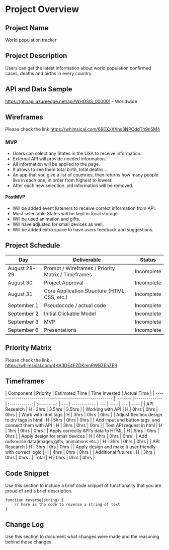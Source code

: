 # Project Overview

## Project Name

World population tracker

## Project Description

Users can get the latest information about world population confirmed cases, deaths and births in every country.

## API and Data Sample

<https://ghoapi.azureedge.net/api/WHOSIS_000001> - Worldwide


## Wireframes

Please check the link <https://whimsical.com/69EXxXXns3NPCddTh9n5M4>

### MVP

- Users can select any States in the USA to receive information.
- External API will provide needed information.
- All information will be applied to the page.
- It allows to see them total birth, total deaths .
- An app that you give a list of countries, then returns how many people live in each one, in order from highest to lowest
- After each new selection ,old information will be removed.

#### PostMVP

- Will be added event listeners to receive correct information from API.
- Most selectable States will be kept in local storage.
- Will be used animation and gifts.
- Will have adjusted for small devices as well.
- Will be added extra space to have users feedback and suggestions.

## Project Schedule

| Day          | Deliverable                                        | Status     |
| ------------ | -------------------------------------------------- | ---------- |
| August 28-29 | Prompt / Wireframes / Priority Matrix / Timeframes | Incomplete |
| August 30    | Project Approval                                   | Incomplete |
| August 31    | Core Application Structure (HTML, CSS, etc.)       | Incomplete |
| September 1  | Pseudocode / actual code                           | Incomplete |
| September 2  | Initial Clickable Model                            | Incomplete |
| September 3  | MVP                                                | Incomplete |
| September 6  | Presentations                                      | Incomplete |

## Priority Matrix

Please check the link -
<https://whimsical.com/4KA3DE4FZDKmnRWBZEhZER>

## Timeframes

| Component                                                 | Priority | Estimated Time | Time Invested | Actual Time |
| --------------------------------------------------------- | :------: | :------------: | :-----------: | :---------: | --- | ------------ | --- | ---- | --- | ---- |
| API Research                                              |    H     |      3hrs      |    3.5hrs     |   3.5hrs    |
| Working with API                                          |    H     |      0hrs      |     0hrs      |    0hrs     |
| Work with html tags                                       |    H     |      3hrs      |     0hrs      |    0hrs     |
| Adjust flex box design to div tags in html                |    H     |      5hrs      |     0hrs      |    0hrs     |
| Add input and button tags, and connect them with API      |    H     |      3hrs      |     0hrs      |    0hrs     |
| Test API request in html                                  |    H     |      1hrs      |     0hrs      |    0hrs     |
| Apply correctly API's data to HTML                        |    H     |      5hrs      |     0hrs      |    0hrs     |
| Apply design for small devices                            |    H     |      4hrs      |     0hrs      |    0hrs     |
| Add outsourse data(images,gifts, animations etc.)         |    H     |      3hrs      |     0hrs      |    0hrs     |     | API Research | H   | 3hrs | 0rs | 0hrs |
| Apply design and make it user friendly with correct logic |    H     |      4hrs      |     0hrs      |    0hrs     |
| Additional futures                                        |    H     |      3hrs      |     0hrs      |    0hrs     |
| Total                                                     |    H     |      0hrs      |     0hrs      |    0hrs     |

## Code Snippet

Use this section to include a brief code snippet of functionality that you are proud of and a brief description.

```
function reverse(string) {
	// here is the code to reverse a string of text
}
```

## Change Log

Use this section to document what changes were made and the reasoning behind those changes.
